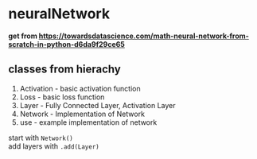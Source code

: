 # neuralNetwork
**get from https://towardsdatascience.com/math-neural-network-from-scratch-in-python-d6da9f29ce65**
<lr>
## classes from hierachy
1. Activation - basic activation function
2. Loss - basic loss function
3. Layer - Fully Connected Layer, Activation Layer
4. Network - Implementation of Network
5. use - example implementation of network

start with `Network()` <br>
add layers with `.add(Layer)`
